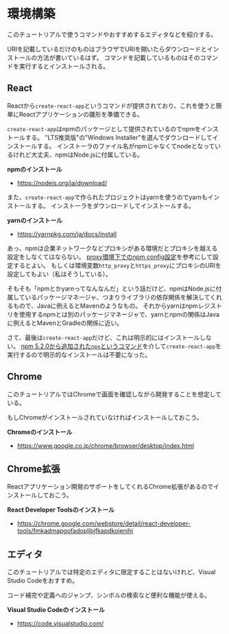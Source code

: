 # 環境構築

このチュートリアルで使うコマンドやおすすめするエディタなどを紹介する。

URIを記載しているだけのものはブラウザでURIを開いたらダウンロードとインストールの方法が書いているはず。
コマンドを記載しているものはそのコマンドを実行するとインストールされる。

## React

Reactから`create-react-app`というコマンドが提供されており、これを使うと簡単にReactアプリケーションの雛形を準備できる。

`create-react-app`はnpmのパッケージとして提供されているのでnpmをインストールする。
"LTS推奨版"の"Windows Installer"を選んでダウンロードしてインストールする。
インストーラのファイル名がnpmじゃなくてnodeとなっているけれど大丈夫、npmはNode.jsに付属している。

**npmのインストール**

* https://nodejs.org/ja/download/

また、`create-react-app`で作られたプロジェクトはyarnを使うのでyarnもインストールする。
インストーラをダウンロードしてインストールする。

**yarnのインストール**

* https://yarnpkg.com/ja/docs/install

あっ、npmは企業ネットワークなどプロキシがある環境だとプロキシを越える設定をしなくてはならない。
[proxy環境下でのnpm config設定](https://qiita.com/tenten0213/items/7ca15ce8b54acc3b5719)を参考にして設定するとよい。
もしくは環境変数`http_proxy`と`https_proxy`にプロキシのURIを設定してもよい（私はそうしている）。

そもそも「npmとかyarnってなんなんだ」という話だけど、npmはNode.jsに付属しているパッケージマネージャ、つまりライブラリの依存関係を解決してくれるもので、Javaに例えるとMavenのようなもの。
それからyarnはnpmレジストリを使用するnpmとは別のパッケージマネージャで、yarnとnpmの関係はJavaに例えるとMavenとGradleの関係に近い。

さて、最後は`create-react-app`だけど、これは明示的にはインストールしない。
[npm 5.2.0から追加された`npx`というコマンド](https://github.com/npm/npm/releases/tag/v5.2.0)を介して`create-react-app`を実行するので明示的なインストールは不要になった。

## Chrome

このチュートリアルではChromeで画面を確認しながら開発することを想定している。

もしChromeがインストールされていなければインストールしておこう。

**Chromeのインストール**

* https://www.google.co.jp/chrome/browser/desktop/index.html

## Chrome拡張

Reactアプリケーション開発のサポートをしてくれるChrome拡張があるのでインストールしておこう。

**React Developer Toolsのインストール**

* https://chrome.google.com/webstore/detail/react-developer-tools/fmkadmapgofadopljbjfkapdkoienihi

## エディタ

このチュートリアルでは特定のエディタに限定することはないけれど、Visual Studio Codeをおすすめ。

コード補完や定義へのジャンプ、シンボルの検索など便利な機能が使える。

**Visual Studio Codeのインストール**

* https://code.visualstudio.com/

